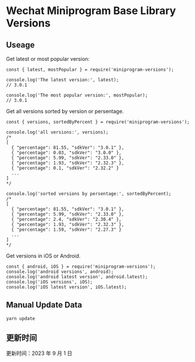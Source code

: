 
# Wechat Miniprogram Base Library Versions

## Useage

Get latest or most popular version:

```;
const { latest, mostPopular } = require('miniprogram-versions');

console.log('The latest version:', latest);
// 3.0.1

console.log('The most popular version:', mostPopular);
// 3.0.1

```

Get all versions sorted by version or persentage.

```
const { versions, sortedByPercent } = require('miniprogram-versions');

console.log('all versions:', versions);
/*
[
  { "percentage": 81.55, "sdkVer": "3.0.1" },
  { "percentage": 0.03, "sdkVer": "3.0.0" },
  { "percentage": 5.99, "sdkVer": "2.33.0" },
  { "percentage": 1.93, "sdkVer": "2.32.3" },
  { "percentage": 0.1, "sdkVer": "2.32.2" }
  ...
]
*/

console.log('sorted versions by persentage:', sortedByPercent);
/*
[
  { "percentage": 81.55, "sdkVer": "3.0.1" },
  { "percentage": 5.99, "sdkVer": "2.33.0" },
  { "percentage": 2.4, "sdkVer": "2.30.4" },
  { "percentage": 1.93, "sdkVer": "2.32.3" },
  { "percentage": 1.59, "sdkVer": "2.27.3" }
  ...
]
*/
```

Get versions in iOS or Android.

```
const { android, iOS } = require('miniprogram-versions');
console.log('android versions', android);
console.log('android latest version', android.latest);
console.log('iOS versions', iOS);
console.log('iOS latest version', iOS.latest);
```

## Manual Update Data

```
yarn update
```

## 更新时间

更新时间：2023 年 9 月 1 日
